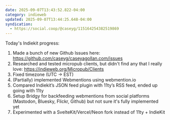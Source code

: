 ```yaml
---
date: 2025-09-07T13:43:52.822-04:00
category: indieweb
updated: 2025-09-07T13:44:25.648-04:00
syndication:
  - https://social.coop/@caseyg/115164254382519869
---
```


Today's Indiekit progress:
1. Made a bunch of new Github Issues here: https://github.com/caseyg/caseyagollan.com/issues
2. Researched and tested micropub clients, but didn't find any that I really love: https://indieweb.org/Micropub/Clients
3. Fixed timezone (UTC → EST)
3. (Partially) implemented Webmentions using webmention.io
4. Compared Indiekit’s JSON feed plugin with 11ty’s RSS feed, ended up going with 11ty
5. Setup Bridgy for backfeeding webmentions from social platforms (Mastodon, Bluesky, Flickr, Github) but not sure it's fully implemented yet
6. Experimented with a SvelteKit/Vercel/Neon fork instead of 11ty + IndieKit

